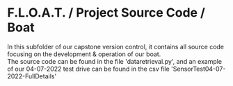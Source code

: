 # F.L.O.A.T. / Project Source Code / Boat
In this subfolder of our capstone version control, it contains all source code focusing on the development & operation of our boat. 
<br>
The source code can be found in the file 'dataretrieval.py', and an example of our 04-07-2022 test drive can be found in the csv file 'SensorTest04-07-2022-FullDetails'
